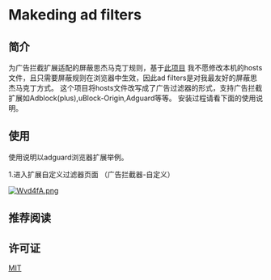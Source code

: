 # Makeding ad filters


## 简介

为广告拦截扩展适配的屏蔽思杰马克丁规则，基于[此项目](https://github.com/Skimige/AntiMakedingHosts)
我不愿修改本机的hosts文件，且只需要屏蔽规则在浏览器中生效，因此ad filters是对我最友好的屏蔽思杰马克丁方式。
这个项目将hosts文件改写成了广告过滤器的形式，支持广告拦截扩展如Adblock(plus),uBlock-Origin,Adguard等等。
安装过程请看下面的使用说明。

## 使用

使用说明以adguard浏览器扩展举例。

1.进入扩展自定义过滤器页面 （广告拦截器-自定义）

[![Wvd4fA.png](https://z3.ax1x.com/2021/07/31/Wvd4fA.png)](https://imgtu.com/i/Wvd4fA)

## 推荐阅读



## 许可证

[MIT](https://github.com/Skimige/AntiMakedingHosts/blob/master/LICENSE)
